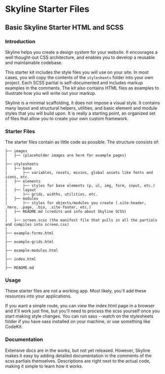 # Skyline Starter Files
## Basic Skyline Starter HTML and SCSS


### Introduction

Skyline helps you create a design system for your website.  It encourages a well thought-out CSS architecture, and enables you to develop a reusable and maintainable codebase.

This starter kit includes the style files you will use on your site. In most cases, you will copy the contents of the `stylesheets` folder into your own project. Each SCSS partial is self-documented and includes markup examples in the comments. The kit also contains HTML files as examples to illustrate how you will write out your markup.

Skyline is a minimal scaffolding, it does not impose a visual style.  It contains many layout and structural helpers, utilities, and basic element and module styles that you will build upon. It is really a starting point, an organized set of files that allow you to create your own custom framework.

### Starter Files
The starter files contain as little code as possible.  The structure consists of:

```
├── images
|   ├── (placeholder images are here for example pages)
|
├── stylesheets
|   ├── base
|       ├── variables, resets, mixins, global assets like fonts and icons, etc.
|   ├── elements
|       ├── styles for base elements (p, ul, img, form, input, etc.)
|   ├── layout
|       ├── grids, widths, utilities, etc.
|   ├── modules
|       ├── styles for objects/modules you create (.site-header, .hero, .page, .bio, .site-footer, etc.)
|   ├── README.md (credits and info about Skyline SCSS)
|
|   ├── screen.scss (the manifest file that pulls in all the partials and compiles into screen.css)
|
├── example-forms.html
|
├── example-grids.html
|
├── example-modules.html
|
├── index.html
|
├── README.md

```

### Usage
These starter files are not a working app. Most likely, you'll add these resources into your applications.

If you want a simple route, you can view the index.html page in a browser and it'll work just fine, but you'll need to process the scss yourself once you start making style changes. You can run sass --watch on the stylesheets folder if you have sass installed on your machine, or use something like CodeKit.


### Documentation
Extensive docs are in the works, but not yet released. However, Skyline makes it easy by adding detailed documentation in the comments of the scss partials themselves. Descriptions are right next to the actual code, making it simple to learn how it works.

